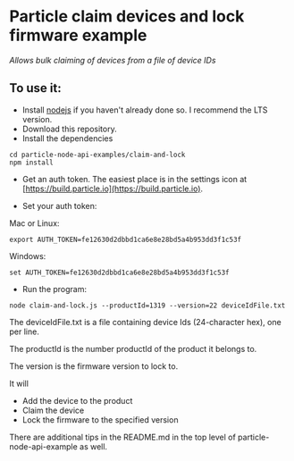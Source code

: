 # Particle claim devices and lock firmware example
*Allows bulk claiming of devices from a file of device IDs*

## To use it:

- Install [nodejs](https://nodejs.org/) if you haven't already done so. I recommend the LTS version.
- Download this repository.
- Install the dependencies

```
cd particle-node-api-examples/claim-and-lock
npm install
```

- Get an auth token. The easiest place is in the settings icon at [https://build.particle.io](https://build.particle.io).

- Set your auth token:

Mac or Linux:

```
export AUTH_TOKEN=fe12630d2dbbd1ca6e8e28bd5a4b953dd3f1c53f
```

Windows:

```
set AUTH_TOKEN=fe12630d2dbbd1ca6e8e28bd5a4b953dd3f1c53f
```

- Run the program:

```
node claim-and-lock.js --productId=1319 --version=22 deviceIdFile.txt
```

The deviceIdFile.txt is a file containing device Ids (24-character hex), one per line.

The productId is the number productId of the product it belongs to.

The version is the firmware version to lock to.

It will
 
- Add the device to the product
- Claim the device
- Lock the firmware to the specified version

There are additional tips in the README.md in the top level of particle-node-api-example as well.
